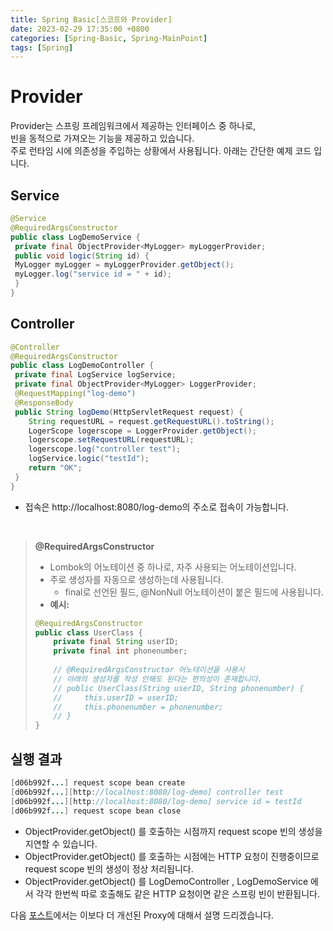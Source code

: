 ```yaml
---
title: Spring Basic[스코프와 Provider]
date: 2023-02-29 17:35:00 +0800
categories: [Spring-Basic, Spring-MainPoint]
tags: [Spring]
---
```


# Provider
Provider는 스프링 프레임워크에서 제공하는 인터페이스 중 하나로,         
빈을 동적으로 가져오는 기능을 제공하고 있습니다.        
주로 런타임 시에 의존성을 주입하는 상황에서 사용됩니다. 아래는 간단한 예제 코드 입니다.
## Service
```java
@Service
@RequiredArgsConstructor
public class LogDemoService {
 private final ObjectProvider<MyLogger> myLoggerProvider;
 public void logic(String id) {
 MyLogger myLogger = myLoggerProvider.getObject();
 myLogger.log("service id = " + id);
 }
}
```

## Controller
```java
@Controller
@RequiredArgsConstructor
public class LogDemoController {
 private final LogService logService;
 private final ObjectProvider<MyLogger> LoggerProvider;
 @RequestMapping("log-demo")
 @ResponseBody
 public String logDemo(HttpServletRequest request) {
    String requestURL = request.getRequestURL().toString();
    LogerScope logerscope = LoggerProvider.getObject();
    logerscope.setRequestURL(requestURL);
    logerscope.log("controller test");
    logService.logic("testId");
    return "OK";
 }
}
```
- 접속은 http://localhost:8080/log-demo의 주소로 접속이 가능합니다.

<br/>

> **@RequiredArgsConstructor**
> - Lombok의 어노테이션 중 하나로, 자주 사용되는 어노테이션입니다.
> - 주로 생성자를 자동으로 생성하는데 사용됩니다.
>     - final로 선언된 필드, @NonNull 어노테이션이 붙은 필드에 사용됩니다.
> - **예시:**
> ```java
> @RequiredArgsConstructor
> public class UserClass {
>     private final String userID;
>     private final int phonenumber;
>     
>     // @RequiredArgsConstructor 어노테이션을 사용시
>     // 아래의 생성자를 작성 안해도 된다는 편의성이 존재합니다.
>     // public UserClass(String userID, String phonenumber) {
>     //     this.userID = userID;
>     //     this.phonenumber = phonenumber;
>     // }
> }
> ```

## 실행 결과
```java
[d06b992f...] request scope bean create
[d06b992f...][http://localhost:8080/log-demo] controller test
[d06b992f...][http://localhost:8080/log-demo] service id = testId
[d06b992f...] request scope bean close
```
- ObjectProvider.getObject() 를 호출하는 시점까지 request scope 빈의 생성을 지연할 수 있습니다.
- ObjectProvider.getObject() 를 호출하는 시점에는 HTTP 요청이 진행중이므로 request scope 빈의 생성이 정상 처리됩니다.
- ObjectProvider.getObject() 를 LogDemoController , LogDemoService 에서 각각 한번씩 따로 호출해도 같은 HTTP 요청이면 같은 스프링 빈이 반환됩니다.

다음 [포스트](https://ljw22222.github.io/posts/spring-basic-fifteen/)에서는 이보다 더 개선된 Proxy에 대해서 설명 드리겠습니다. 
